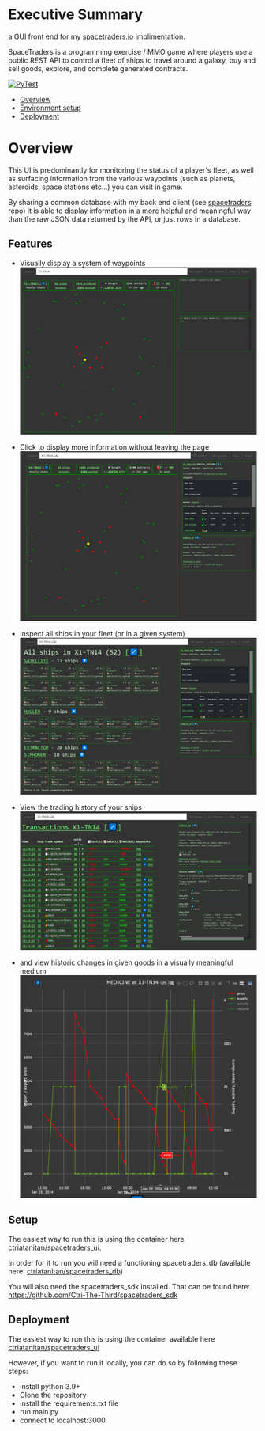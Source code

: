 
# Executive Summary

a GUI front end for my [spacetraders.io](https://www.spacetraders.io/) implimentation.

SpaceTraders is a programming exercise / MMO game where players use a public REST API to control a fleet of ships to travel around a galaxy, buy and sell goods, explore, and complete generated contracts. 



[![PyTest](https://github.com/Ctri-The-Third/spacetraders_gui/actions/workflows/main.yml/badge.svg)](https://github.com/Ctri-The-Third/spacetraders_gui/actions/workflows/main.yml)

- [Overview](#Overview)
- [Environment setup](#Setup)
- [Deployment](#Deploy)


# Overview

This UI is predominantly for monitoring the status of a player's fleet, as well as surfacing information from the various waypoints (such as planets, asteroids, space stations etc...) you can visit in game.

By sharing a common database with my back end client (see [spacetraders]() repo) it is able to display information in a more helpful and meaningful way than the raw JSON data returned by the API, or just rows in a database.

## Features

- Visually display a system of waypoints 
  ![readme/system.png](readme/system.png)

- Click to display more information without leaving the page
  ![readme/system_with_waypoint.png](readme/system_with_waypoint.png)

- inspect all ships in your fleet (or in a given system)
  ![readme/ship_overview.PNG](readme/ship_overview.PNG)

- View the trading history of your ships
  ![readme/transaction_overview.PNG](readme/transaction_overview.PNG)

- and view historic changes in given goods in a visually meaningful medium
  ![readme/export_graph.png](readme/export_graph.png)

## Setup
The easiest way to run this is using the container here [ctriatanitan/spacetraders_ui](https://hub.docker.com/repository/docker/ctriatanitan/spacetraders_ui/general).

In order for it to run you will need a functioning spacetraders_db (available here: [ctriatanitan/spacetraders_db](https://hub.docker.com/repository/docker/ctriatanitan/spacetraders_db/general)) 

You will also need the spacetraders_sdk installed. 
That can be found here: https://github.com/Ctri-The-Third/spacetraders_sdk

## Deployment
The easiest way to run this is using the container available here [ctriatanitan/spacetraders_ui](https://hub.docker.com/repository/docker/ctriatanitan/spacetraders_ui/general)

However, if you want to run it locally, you can do so by following these steps:

* install python 3.9+
* Clone the repository
* install the requirements.txt file
* run main.py
* connect to localhost:3000

